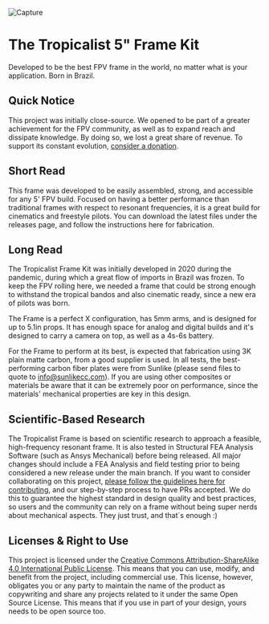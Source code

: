 
![Capture](https://github.com/tropicalfpv/the-tropicalist/assets/11741656/b8a2659e-5411-4857-aab0-81c8d4dc2bed)

# The Tropicalist 5" Frame Kit
Developed to be the best FPV frame in the world, no matter what is your application. Born in Brazil.

## Quick Notice
This project was initially close-source. We opened to be part of a greater achievement for the FPV community, as well as to expand reach and dissipate knowledge. By doing so, we lost a great share of revenue. To support its constant evolution, [consider a donation][1].

## Short Read
This frame was developed to be easily assembled, strong, and accessible for any 5' FPV build. Focused on having a better performance than traditional frames with respect to resonant frequencies, it is a great build for cinematics and freestyle pilots. You can download the latest files under the releases page, and follow the instructions here for fabrication.

## Long Read
The Tropicalist Frame Kit was initially developed in 2020 during the pandemic, during which a great flow of imports in Brazil was frozen. To keep the FPV rolling here, we needed a frame that could be strong enough to withstand the tropical bandos and also cinematic ready, since a new era of pilots was born.

The Frame is a perfect X configuration, has 5mm arms, and is designed for up to 5.1in props. It has enough space for analog and digital builds and it's designed to carry a camera on top, as well as a 4s-6s battery.

For the Frame to perform at its best, is expected that fabrication using 3K plain matte carbon, from a good supplier is used. In all tests, the best-performing carbon fiber plates were from Sunlike (please send files to quote to info@sunlikecc.com). If you are using other composites or materials be aware that it can be extremely poor on performance, since the materials' mechanical properties are key in this design.

## Scientific-Based Research
The Tropicalist Frame is based on scientific research to approach a feasible, high-frequency resonant frame. It is also tested in Structural FEA Analysis Software (such as Ansys Mechanical) before being released. All major changes should include a FEA Analysis and field testing prior to being considered a new release under the main branch. If you want to consider collaborating on this project, [please follow the guidelines here for contributing][2], and our step-by-step process to have PRs accepted. We do this to guarantee the highest standard in design quality and best practices, so users and the community can rely on a frame without being super nerds about mechanical aspects. They just trust, and that´s enough :)

## Licenses & Right to Use
This project is licensed under the [Creative Commons Attribution-ShareAlike 4.0 International Public License][3]. This means that you can use, modify, and benefit from the project, including commercial use. This license, however, obligates you or any party to maintain the name of the product as copywriting and share any projects related to it under the same Open Source License. This means that if you use in part of your design, yours needs to be open source too.


[1]: http://example.com/ "Title"
[2]: https://github.com/tropicalfpv/the-tropicalist/blob/main/GUIDELINES.md
[3]: https://github.com/tropicalfpv/the-tropicalist/blob/main/LICENSE
